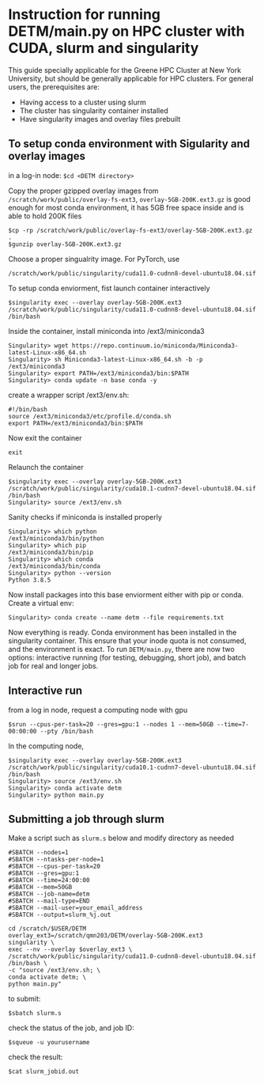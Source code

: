 # Instruction for running DETM/main.py on HPC cluster with CUDA, slurm and singularity
This guide specially applicable for the Greene HPC Cluster at New York University, but should be generally applicable for HPC clusters.
For general users, the prerequisites are:
- Having access to a cluster using slurm 
- The cluster has singularity container installed
- Have singularity images and overlay files prebuilt 

## To setup conda environment with Sigularity and overlay images
in a log-in node:
`$cd <DETM directory>`

Copy the proper gzipped overlay images from `/scratch/work/public/overlay-fs-ext3`, `overlay-5GB-200K.ext3.gz` is good enough for most conda environment, it has 5GB free space inside and is able to hold 200K files
```
$cp -rp /scratch/work/public/overlay-fs-ext3/overlay-5GB-200K.ext3.gz .
$gunzip overlay-5GB-200K.ext3.gz
```
Choose a proper singualrity image. For PyTorch, use

`/scratch/work/public/singularity/cuda11.0-cudnn8-devel-ubuntu18.04.sif`

To setup conda enviorment, fist launch container interactively 

```
$singularity exec --overlay overlay-5GB-200K.ext3 /scratch/work/public/singularity/cuda11.0-cudnn8-devel-ubuntu18.04.sif /bin/bash
```
Inside the container, install miniconda into /ext3/miniconda3
```
Singularity> wget https://repo.continuum.io/miniconda/Miniconda3-latest-Linux-x86_64.sh
Singularity> sh Miniconda3-latest-Linux-x86_64.sh -b -p /ext3/miniconda3
Singularity> export PATH=/ext3/miniconda3/bin:$PATH
Singularity> conda update -n base conda -y
```
create a wrapper script /ext3/env.sh: 
```
#!/bin/bash
source /ext3/miniconda3/etc/profile.d/conda.sh
export PATH=/ext3/miniconda3/bin:$PATH
```
Now exit the container 
```
exit
```
Relaunch the container 
```
$singularity exec --overlay overlay-5GB-200K.ext3 /scratch/work/public/singularity/cuda10.1-cudnn7-devel-ubuntu18.04.sif /bin/bash
Singularity> source /ext3/env.sh
```
Sanity checks if miniconda is installed properly
```
Singularity> which python
/ext3/miniconda3/bin/python
Singularity> which pip   
/ext3/miniconda3/bin/pip
Singularity> which conda
/ext3/miniconda3/bin/conda
Singularity> python --version
Python 3.8.5
```

Now install packages into this base enviorment either with pip or conda.
Create a virtual env:
```
Singularity> conda create --name detm --file requirements.txt 
```
Now everything is ready. Conda environment has been installed in the singularity container. This ensure that your inode quota is not consumed, and the environment is exact.
To run `DETM/main.py`, there are now two options: interactive running (for testing, debugging, short job), and batch job for real and longer jobs. 
## Interactive run
from a log in node, request a computing node with gpu 
```
$srun --cpus-per-task=20 --gres=gpu:1 --nodes 1 --mem=50GB --time=7-00:00:00 --pty /bin/bash
```
In the computing node,
```
$singularity exec --overlay overlay-5GB-200K.ext3 /scratch/work/public/singularity/cuda10.1-cudnn7-devel-ubuntu18.04.sif /bin/bash
Singularity> source /ext3/env.sh
Singularity> conda activate detm
Singularity> python main.py
```
## Submitting a job through slurm
Make a script such as `slurm.s` below and modify directory as needed 
```
#SBATCH --nodes=1
#SBATCH --ntasks-per-node=1
#SBATCH --cpus-per-task=20
#SBATCH --gres=gpu:1
#SBATCH --time=24:00:00
#SBATCH --mem=50GB
#SBATCH --job-name=detm
#SBATCH --mail-type=END
#SBATCH --mail-user=your_email_address
#SBATCH --output=slurm_%j.out

cd /scratch/$USER/DETM
overlay_ext3=/scratch/qmn203/DETM/overlay-5GB-200K.ext3
singularity \
exec --nv --overlay $overlay_ext3 \
/scratch/work/public/singularity/cuda11.0-cudnn8-devel-ubuntu18.04.sif /bin/bash \
-c "source /ext3/env.sh; \
conda activate detm; \
python main.py"
```
to submit:
```
$sbatch slurm.s
```
check the status of the job, and job ID:
```
$squeue -u yourusername
```
check the result:
```
$cat slurm_jobid.out
```

